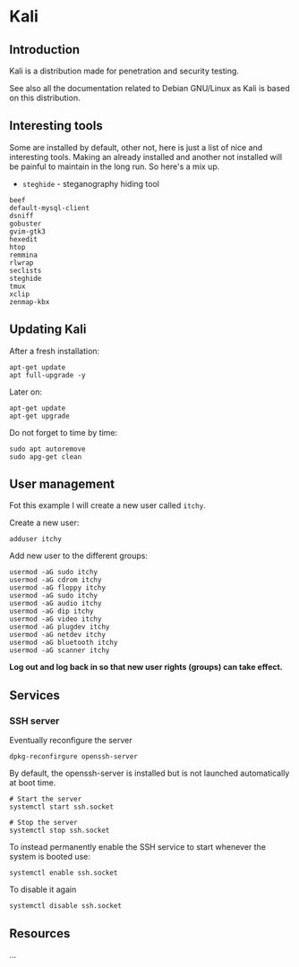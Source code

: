 # Kali

## Introduction

Kali is a distribution made for penetration and security testing.

See also all the documentation related to Debian GNU/Linux as Kali is based  on this distribution.

## Interesting tools

Some are installed by default, other not, here is just a list of nice and interesting tools. Making an already installed and another not installed will be painful to maintain in the long run. So here's a mix up.

* `steghide` - steganography hiding tool

```
beef
default-mysql-client
dsniff
gobuster
gvim-gtk3
hexedit
htop
remmina
rlwrap
seclists
steghide
tmux
xclip
zenmap-kbx
```

## Updating Kali

After a fresh installation:

```commandline
apt-get update
apt full-upgrade -y
```

Later on:

```commandline
apt-get update
apt-get upgrade
```

Do not forget to time by time:

```commandline
sudo apt autoremove
sudo apg-get clean
```

## User management

Fot this example I will create a new user called `itchy`.

Create a new user:

```commandline
adduser itchy
```

Add new user to the different groups:

```commandline
usermod -aG sudo itchy
usermod -aG cdrom itchy
usermod -aG floppy itchy
usermod -aG sudo itchy
usermod -aG audio itchy
usermod -aG dip itchy
usermod -aG video itchy
usermod -aG plugdev itchy
usermod -aG netdev itchy
usermod -aG bluetooth itchy
usermod -aG scanner itchy
```

**Log out and log back in so that new user rights (groups) can take effect.**

## Services

### SSH server

Eventually reconfigure the server

```commandline
dpkg-reconfirgure openssh-server
```    


By default, the openssh-server is installed but is not launched  automatically at boot time.

```commandline
# Start the server
systemctl start ssh.socket
    
# Stop the server
systemctl stop ssh.socket
```

To instead permanently enable the SSH service to start whenever the system is booted use:

    systemctl enable ssh.socket

To disable it again

    systemctl disable ssh.socket

## Resources

...
